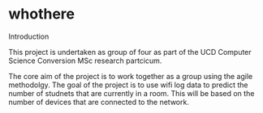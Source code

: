 # whothere

Introduction


This project is undertaken as group of four as part of the UCD Computer Science Conversion MSc research partcicum.

The core aim of the project is to work together as a group using the agile methodolgy. 
The goal of the project is to use  wifi log data to predict the number of studnets that are currently in a room. This will be based on the number of devices that are connected to the network.
